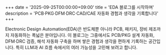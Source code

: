 +++
date = '2025-09-25T00:00:00+09:00'
title = 'EDA 블로그를 시작하며'
description = 'PCB·PKG·DFM·DRC·CAD/CAE 자동화 경험과 생각을 기록합니다'
+++

Electronic Design Automation(EDA)은 반도체뿐 아니라 PCB, 패키지, 장비 제조까지 자동화하는 폭넓은 분야입니다. 이 블로그는 그중에서도 PCB/PKG 설계 자동화, DFM·DRC 검증, 해석 자동화 구축을 하며 쌓은 경험과 생각을 편하게 기록하는 공간입니다. 특히 LLM과 AI 흐름 속에서의 여러 가능성을 고민해 보려고 합니다.

